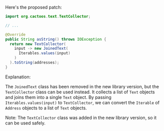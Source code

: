 Here's the proposed patch:

```java
import org.cactoos.text.TextCollector;

// ...

@Override
public String asString() throws IOException {
  return new TextCollector(
    input -> new JoinedText(
      Iterables.values(input)
    )
  ).toString(addresses);
}
```

Explanation:

The `JoinedText` class has been removed in the new library version, but the `TextCollector` class can be used instead. It collects a list of `Text` objects and joins them into a single `Text` object. By passing `Iterables.values(input)` to `TextCollector`, we can convert the `Iterable` of `Address` objects to a list of `Text` objects.

Note: The `TextCollector` class was added in the new library version, so it can be used safely.